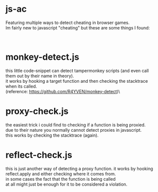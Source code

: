 # js-ac
Featuring multiple ways to detect cheating in browser games.\
Im fairly new to javascript "cheating" but these are some things I found:


<br>


# monkey-detect.js
this little code-snippet can detect tampermonkey scripts (and even call them out by their name in theory).\
it works by hooking a target function and then checking the stacktrace when its called.\
(reference: https://github.com/R4YVEN/monkey-detect)\


# proxy-check.js
the easiest trick i could find to checking if a function is being proxied.\
due to their nature you normally cannot detect proxies in javascript.\
this works by checking the stacktrace (again).


# reflect-check.js
this is just another way of detecting a proxy function. it works by hooking\
reflect.apply and either checking where it comes from.\
in some cases the fact that the function is being called\
at all might just be enough for it to be considered a violation.
